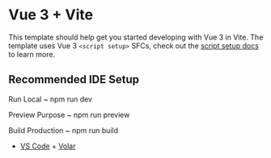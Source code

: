 # Vue 3 + Vite

This template should help get you started developing with Vue 3 in Vite. The template uses Vue 3 `<script setup>` SFCs, check out the [script setup docs](https://v3.vuejs.org/api/sfc-script-setup.html#sfc-script-setup) to learn more.

## Recommended IDE Setup

Run Local
~ npm run dev

Preview Purpose
~ npm run preview

Build Production
~ npm run build

- [VS Code](https://code.visualstudio.com/) + [Volar](https://marketplace.visualstudio.com/items?itemName=Vue.volar)
